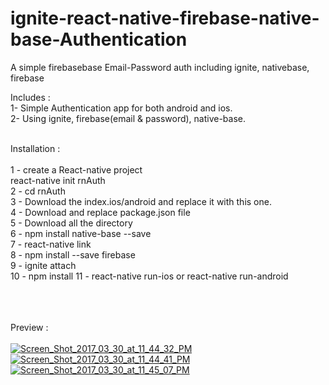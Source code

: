 # ignite-react-native-firebase-native-base-Authentication
A simple firebasebase Email-Password auth including ignite, nativebase, firebase

Includes : 
</br>
1- Simple Authentication app for both android and ios.</br>
2- Using ignite, firebase(email & password), native-base.</br></br>

Installation :
</br></br>
1 - create a React-native project  </br>
      react-native init rnAuth </br>
2 - cd rnAuth</br>
3 - Download the index.ios/android and replace it with this one.</br>
4 - Download and replace package.json file</br>
5 - Download all the directory</br>
6 - npm install native-base --save </br>
7 - react-native link</br>
8 - npm install --save firebase</br>
9 - ignite attach</br>
10 - npm install
11 - react-native run-ios or react-native run-android

<br><br><br>
Preview : 
<br>
<br>
<a href="http://ibb.co/nHj5MF"><img src="http://thumb.ibb.co/nHj5MF/Screen_Shot_2017_03_30_at_11_44_32_PM.png" alt="Screen_Shot_2017_03_30_at_11_44_32_PM" border="0"></a> <a href="http://ibb.co/i1L1va"><img src="http://thumb.ibb.co/i1L1va/Screen_Shot_2017_03_30_at_11_44_41_PM.png" alt="Screen_Shot_2017_03_30_at_11_44_41_PM" border="0"></a> <a href="http://ibb.co/f5PTaa"><img src="http://thumb.ibb.co/f5PTaa/Screen_Shot_2017_03_30_at_11_45_07_PM.png" alt="Screen_Shot_2017_03_30_at_11_45_07_PM" border="0"></a>
